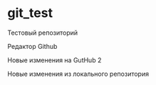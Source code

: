 # git_test
Тестовый репозиторий

Редактор Github

Новые изменения на GutHub 2

Новые изменения из локального репозитория